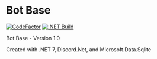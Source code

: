 # Bot Base

[![CodeFactor](https://www.codefactor.io/repository/github/the-mighty-mo/botbase/badge)](https://www.codefactor.io/repository/github/the-mighty-mo/botbase)
[![.NET Build](https://github.com/the-mighty-mo/BotBase/actions/workflows/dotnet.yml/badge.svg)](https://github.com/the-mighty-mo/BotBase/actions/workflows/dotnet.yml)

Bot Base - Version 1.0

Created with .NET 7, Discord.Net, and Microsoft.Data.Sqlite
